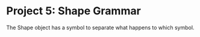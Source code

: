 
# Project 5: Shape Grammar

The Shape object has a symbol to separate what happens to which symbol. 


